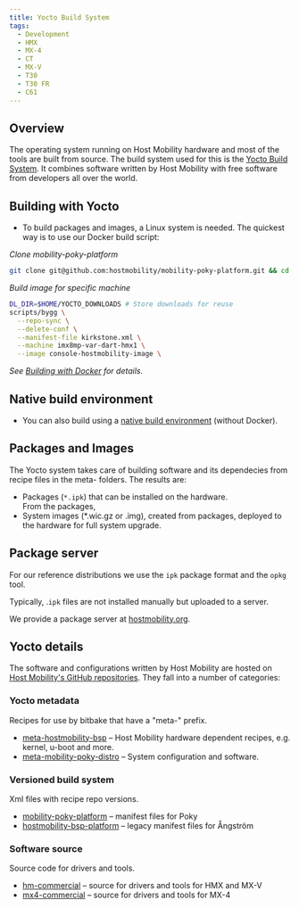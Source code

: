 ```yaml
---
title: Yocto Build System
tags:
  - Development
  - HMX
  - MX-4
  - CT
  - MX-V
  - T30
  - T30 FR
  - C61
---
```


## Overview

The operating system running on Host Mobility hardware and most of the tools are built from source. The build system used for this is the [Yocto Build System](https://www.yoctoproject.org/). It combines software written by Host Mobility with free software from developers all over the world.

## Building with Yocto

* To build packages and images, a Linux system is needed.  The quickest way is to use our Docker build script:

*Clone mobility-poky-platform*
```bash
git clone git@github.com:hostmobility/mobility-poky-platform.git && cd mobility-poky-platform
```

*Build image for specific machine*
```bash
DL_DIR=$HOME/YOCTO_DOWNLOADS # Store downloads for reuse
scripts/bygg \
  --repo-sync \
  --delete-conf \
  --manifest-file kirkstone.xml \
  --machine imx8mp-var-dart-hmx1 \
  --image console-hostmobility-image \
```

*See [Building with Docker](yocto-build-with-docker.md) for details.*

## Native build environment 

* You can also build using a [native build environment](yocto-build-manually.md) (without Docker).

## Packages and Images

The Yocto system takes care of building software and its dependecies from recipe files in the meta- folders. The results are:

* Packages (`*.ipk`) that can be installed on the hardware.  
From the packages, 
* System images (*.wic.gz or .img), created from packages, deployed to the hardware for full system upgrade.

## Package server

For our reference distributions we use the `ipk` package format and the `opkg` tool.

Typically, .`ipk` files are not installed manually but uploaded to a server.

We provide a package server at [hostmobility.org](https://hostmobility.org/).

## Yocto details

The software and configurations written by Host Mobility are hosted on [Host Mobility's GitHub repositories](https://github.com/hostmobility). They fall into a number of categories:

### Yocto metadata

Recipes for use by bitbake that have a "meta-" prefix.

* [meta-hostmobility-bsp](https://github.com/hostmobility/meta-hostmobility-bsp) – Host Mobility hardware dependent recipes, e.g. kernel, u-boot and more.
* [meta-mobility-poky-distro](https://github.com/hostmobility/meta-mobility-poky-distro) – System configuration and software.

### Versioned build system

Xml files with recipe repo versions.

* [mobility-poky-platform](https://github.com/hostmobility/mobility-poky-platform) – manifest files for Poky
* [hostmobility-bsp-platform](https://github.com/hostmobility/hostmobility-bsp-platform) – legacy manifest files for Ångström

### Software source

Source code for drivers and tools.

* [hm-commercial](https://github.com/hostmobility/hm-commercial) – source for drivers and tools for HMX and MX-V
* [mx4-commercial](https://github.com/hostmobility/mx4-commercial) – source for drivers and tools for MX-4

